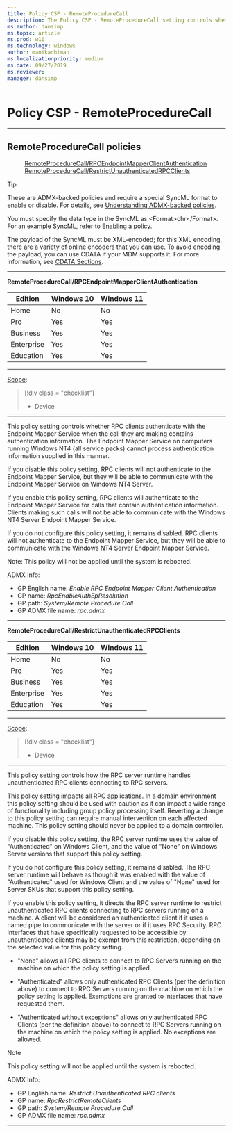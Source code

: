 ```yaml
---
title: Policy CSP - RemoteProcedureCall
description: The Policy CSP - RemoteProcedureCall setting controls whether RPC clients authenticate when the call they are making contains authentication information.
ms.author: dansimp
ms.topic: article
ms.prod: w10
ms.technology: windows
author: manikadhiman
ms.localizationpriority: medium
ms.date: 09/27/2019
ms.reviewer: 
manager: dansimp
---
```


# Policy CSP - RemoteProcedureCall


<hr/>

<!--Policies-->
## RemoteProcedureCall policies  

<dl>
  <dd>
    <a href="#remoteprocedurecall-rpcendpointmapperclientauthentication">RemoteProcedureCall/RPCEndpointMapperClientAuthentication</a>
  </dd>
  <dd>
    <a href="#remoteprocedurecall-restrictunauthenticatedrpcclients">RemoteProcedureCall/RestrictUnauthenticatedRPCClients</a>
  </dd>
</dl>

> [!TIP]
> These are ADMX-backed policies and require a special SyncML format to enable or disable.  For details, see [Understanding ADMX-backed policies](./understanding-admx-backed-policies.md).
> 
> You must specify the data type in the SyncML as &lt;Format&gt;chr&lt;/Format&gt;. For an example SyncML, refer to [Enabling a policy](./understanding-admx-backed-policies.md#enabling-a-policy).
> 
> The payload of the SyncML must be XML-encoded; for this XML encoding, there are a variety of online encoders that you can use. To avoid encoding the payload, you can use CDATA if your MDM supports it.  For more information, see [CDATA Sections](http://www.w3.org/TR/REC-xml/#sec-cdata-sect).

<hr/>

<!--Policy-->
<a href="" id="remoteprocedurecall-rpcendpointmapperclientauthentication"></a>**RemoteProcedureCall/RPCEndpointMapperClientAuthentication**  

<!--SupportedSKUs-->

|Edition|Windows 10|Windows 11|
|--- |--- |--- |
|Home|No|No|
|Pro|Yes|Yes|
|Business|Yes|Yes|
|Enterprise|Yes|Yes|
|Education|Yes|Yes|

<!--/SupportedSKUs-->
<hr/>

<!--Scope-->
[Scope](./policy-configuration-service-provider.md#policy-scope):

> [!div class = "checklist"]
> * Device

<hr/>

<!--/Scope-->
<!--Description-->
This policy setting controls whether RPC clients authenticate with the Endpoint Mapper Service when the call they are making contains authentication information.   The Endpoint Mapper Service on computers running Windows NT4 (all service packs) cannot process authentication information supplied in this manner. 

If you disable this policy setting, RPC clients will not authenticate to the Endpoint Mapper Service, but they will be able to communicate with the Endpoint Mapper Service on Windows NT4 Server.

If you enable this policy setting, RPC clients will authenticate to the Endpoint Mapper Service for calls that contain authentication information.  Clients making such calls will not be able to communicate with the Windows NT4 Server Endpoint Mapper Service.

If you do not configure this policy setting, it remains disabled.  RPC clients will not authenticate to the Endpoint Mapper Service, but they will be able to communicate with the Windows NT4 Server Endpoint Mapper Service.

Note: This policy will not be applied until the system is rebooted.

<!--/Description-->

<!--ADMXBacked-->
ADMX Info:  
-   GP English name: *Enable RPC Endpoint Mapper Client Authentication*
-   GP name: *RpcEnableAuthEpResolution*
-   GP path: *System/Remote Procedure Call*
-   GP ADMX file name: *rpc.admx*

<!--/ADMXBacked-->
<!--/Policy-->

<hr/>

<!--Policy-->
<a href="" id="remoteprocedurecall-restrictunauthenticatedrpcclients"></a>**RemoteProcedureCall/RestrictUnauthenticatedRPCClients**  

<!--SupportedSKUs-->

|Edition|Windows 10|Windows 11|
|--- |--- |--- |
|Home|No|No|
|Pro|Yes|Yes|
|Business|Yes|Yes|
|Enterprise|Yes|Yes|
|Education|Yes|Yes|

<!--/SupportedSKUs-->
<hr/>

<!--Scope-->
[Scope](./policy-configuration-service-provider.md#policy-scope):

> [!div class = "checklist"]
> * Device

<hr/>

<!--/Scope-->
<!--Description-->
This policy setting controls how the RPC server runtime handles unauthenticated RPC clients connecting to RPC servers.

This policy setting impacts all RPC applications.  In a domain environment this policy setting should be used with caution as it can impact a wide range of functionality including group policy processing itself.  Reverting a change to this policy setting can require manual intervention on each affected machine.  This policy setting should never be applied to a domain controller.

If you disable this policy setting, the RPC server runtime uses the value of "Authenticated" on Windows Client, and the value of "None" on Windows Server versions that support this policy setting. 

If you do not configure this policy setting, it remains disabled.  The RPC server runtime will behave as though it was enabled with the value of "Authenticated" used for Windows Client and the value of "None" used for Server SKUs that support this policy setting. 

If you enable this policy setting, it directs the RPC server runtime to restrict unauthenticated RPC clients connecting to RPC servers running on a machine. A client will be considered an authenticated client if it uses a named pipe to communicate with the server or if it uses RPC Security. RPC Interfaces that have specifically requested to be accessible by unauthenticated clients may be exempt from this restriction, depending on the selected value for this policy setting.

- "None" allows all RPC clients to connect to RPC Servers running on the machine on which the policy setting is applied.

- "Authenticated" allows only authenticated RPC Clients (per the definition above) to connect to RPC Servers running on the machine on which the policy setting is applied. Exemptions are granted to interfaces that have requested them.

- "Authenticated without exceptions" allows only authenticated RPC Clients (per the definition above) to connect to RPC Servers running on the machine on which the policy setting is applied.  No exceptions are allowed.

> [!NOTE]
> This policy setting will not be applied until the system is rebooted.

<!--/Description-->

<!--ADMXBacked-->
ADMX Info:  
-   GP English name: *Restrict Unauthenticated RPC clients*
-   GP name: *RpcRestrictRemoteClients*
-   GP path: *System/Remote Procedure Call*
-   GP ADMX file name: *rpc.admx*

<!--/ADMXBacked-->
<!--/Policy-->
<hr/>

<!--/Policies-->

